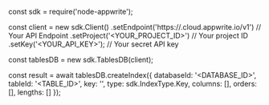 const sdk = require('node-appwrite');

const client = new sdk.Client()
    .setEndpoint('https://<REGION>.cloud.appwrite.io/v1') // Your API Endpoint
    .setProject('<YOUR_PROJECT_ID>') // Your project ID
    .setKey('<YOUR_API_KEY>'); // Your secret API key

const tablesDB = new sdk.TablesDB(client);

const result = await tablesDB.createIndex({
    databaseId: '<DATABASE_ID>',
    tableId: '<TABLE_ID>',
    key: '',
    type: sdk.IndexType.Key,
    columns: [],
    orders: [],
    lengths: []
});
